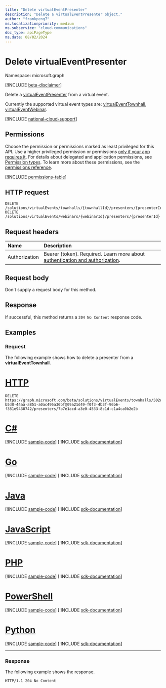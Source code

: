 ```yaml
---
title: "Delete virtualEventPresenter"
description: "Delete a virtualEventPresenter object."
author: "frankpeng7"
ms.localizationpriority: medium
ms.subservice: "cloud-communications"
doc_type: apiPageType
ms.date: 08/02/2024
---
```


# Delete virtualEventPresenter

Namespace: microsoft.graph

[!INCLUDE [beta-disclaimer](../../includes/beta-disclaimer.md)]

Delete a [virtualEventPresenter](../resources/virtualeventpresenter.md) from a virtual event.

Currently the supported virtual event types are: [virtualEventTownhall](../resources/virtualeventtownhall.md), [virtualEventWebinar](../resources/virtualeventwebinar.md).

[!INCLUDE [national-cloud-support](../../includes/global-only.md)]

## Permissions

Choose the permission or permissions marked as least privileged for this API. Use a higher privileged permission or permissions [only if your app requires it](/graph/permissions-overview#best-practices-for-using-microsoft-graph-permissions). For details about delegated and application permissions, see [Permission types](/graph/permissions-overview#permission-types). To learn more about these permissions, see the [permissions reference](/graph/permissions-reference).

<!-- { "blockType": "permissions", "name": "virtualeventpresenter_delete" } -->
[!INCLUDE [permissions-table](../includes/permissions/virtualeventpresenter-delete-permissions.md)]

## HTTP request

<!-- {
  "blockType": "ignored"
}
-->

``` http
DELETE /solutions/virtualEvents/townhalls/{townhallId}/presenters/{presenterId}
DELETE /solutions/virtualEvents/webinars/{webinarId}/presenters/{presenterId}
```

## Request headers

|Name|Description|
|:---|:---|
|Authorization|Bearer {token}. Required. Learn more about [authentication and authorization](/graph/auth/auth-concepts).|

## Request body

Don't supply a request body for this method.

## Response

If successful, this method returns a `204 No Content` response code.

## Examples

### Request

The following example shows how to delete a presenter from a **virtualEventTownhall**.

# [HTTP](#tab/http)
<!-- {
  "blockType": "request",
  "name": "delete_presenters_from_virtualeventtownhall",
  "sampleKeys": ["502dadea-b5d8-44aa-a851-a0ac496a36bf@09a21d49-f0f3-4b3f-96b6-f381e9430742", "7b7e1acd-a3e0-4533-8c1d-c1a4ca0b2e2b"]
}
-->
``` http
DELETE https://graph.microsoft.com/beta/solutions/virtualEvents/townhalls/502dadea-b5d8-44aa-a851-a0ac496a36bf@09a21d49-f0f3-4b3f-96b6-f381e9430742/presenters/7b7e1acd-a3e0-4533-8c1d-c1a4ca0b2e2b
```

# [C#](#tab/csharp)
[!INCLUDE [sample-code](../includes/snippets/csharp/delete-presenters-from-virtualeventtownhall-csharp-snippets.md)]
[!INCLUDE [sdk-documentation](../includes/snippets/snippets-sdk-documentation-link.md)]

# [Go](#tab/go)
[!INCLUDE [sample-code](../includes/snippets/go/delete-presenters-from-virtualeventtownhall-go-snippets.md)]
[!INCLUDE [sdk-documentation](../includes/snippets/snippets-sdk-documentation-link.md)]

# [Java](#tab/java)
[!INCLUDE [sample-code](../includes/snippets/java/delete-presenters-from-virtualeventtownhall-java-snippets.md)]
[!INCLUDE [sdk-documentation](../includes/snippets/snippets-sdk-documentation-link.md)]

# [JavaScript](#tab/javascript)
[!INCLUDE [sample-code](../includes/snippets/javascript/delete-presenters-from-virtualeventtownhall-javascript-snippets.md)]
[!INCLUDE [sdk-documentation](../includes/snippets/snippets-sdk-documentation-link.md)]

# [PHP](#tab/php)
[!INCLUDE [sample-code](../includes/snippets/php/delete-presenters-from-virtualeventtownhall-php-snippets.md)]
[!INCLUDE [sdk-documentation](../includes/snippets/snippets-sdk-documentation-link.md)]

# [PowerShell](#tab/powershell)
[!INCLUDE [sample-code](../includes/snippets/powershell/delete-presenters-from-virtualeventtownhall-powershell-snippets.md)]
[!INCLUDE [sdk-documentation](../includes/snippets/snippets-sdk-documentation-link.md)]

# [Python](#tab/python)
[!INCLUDE [sample-code](../includes/snippets/python/delete-presenters-from-virtualeventtownhall-python-snippets.md)]
[!INCLUDE [sdk-documentation](../includes/snippets/snippets-sdk-documentation-link.md)]

---

### Response

The following example shows the response.

<!-- {
  "blockType": "response",
  "truncated": true
}
-->
``` http
HTTP/1.1 204 No Content
```
